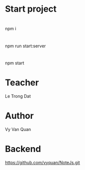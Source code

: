 # Start project
#
npm i
#
npm run start:server
#
npm start

# Teacher
Le Trong Dat
# Author
Vy Van Quan
# Backend
https://github.com/vyquan/NoteJs.git
